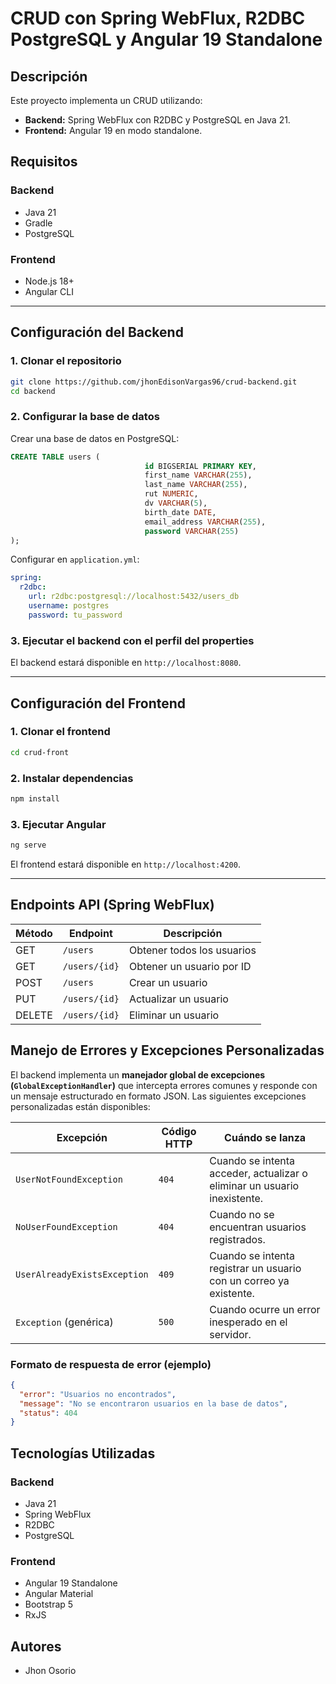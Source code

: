 # CRUD con Spring WebFlux, R2DBC PostgreSQL y Angular 19 Standalone

## Descripción
Este proyecto implementa un CRUD utilizando:
- **Backend:** Spring WebFlux con R2DBC y PostgreSQL en Java 21.
- **Frontend:** Angular 19 en modo standalone.

## Requisitos
### Backend
- Java 21
- Gradle
- PostgreSQL

### Frontend
- Node.js 18+
- Angular CLI

---

## Configuración del Backend

### 1. Clonar el repositorio
```sh
git clone https://github.com/jhonEdisonVargas96/crud-backend.git
cd backend
```

### 2. Configurar la base de datos
Crear una base de datos en PostgreSQL:
```sql
CREATE TABLE users (
                              id BIGSERIAL PRIMARY KEY,
                              first_name VARCHAR(255),
                              last_name VARCHAR(255),
                              rut NUMERIC,
                              dv VARCHAR(5),
                              birth_date DATE,
                              email_address VARCHAR(255),
                              password VARCHAR(255)
);
```
Configurar en `application.yml`:
```yaml
spring:
  r2dbc:
    url: r2dbc:postgresql://localhost:5432/users_db
    username: postgres
    password: tu_password
```

### 3. Ejecutar el backend con el perfil del properties

El backend estará disponible en `http://localhost:8080`.

---

## Configuración del Frontend

### 1. Clonar el frontend
```sh
cd crud-front
```

### 2. Instalar dependencias
```sh
npm install
```

### 3. Ejecutar Angular
```sh
ng serve
```

El frontend estará disponible en `http://localhost:4200`.

---

## Endpoints API (Spring WebFlux)

| Método | Endpoint        | Descripción |
|--------|---------------|-------------|
| GET    | `/users`      | Obtener todos los usuarios |
| GET    | `/users/{id}` | Obtener un usuario por ID |
| POST   | `/users`      | Crear un usuario |
| PUT    | `/users/{id}` | Actualizar un usuario |
| DELETE | `/users/{id}` | Eliminar un usuario |


## Manejo de Errores y Excepciones Personalizadas

El backend implementa un **manejador global de excepciones (`GlobalExceptionHandler`)** que intercepta errores comunes y responde con un mensaje estructurado en formato JSON. Las siguientes excepciones personalizadas están disponibles:

| Excepción                      | Código HTTP | Cuándo se lanza                                                                 |
|-------------------------------|-------------|----------------------------------------------------------------------------------|
| `UserNotFoundException`       | `404`       | Cuando se intenta acceder, actualizar o eliminar un usuario inexistente.        |
| `NoUserFoundException`        | `404`       | Cuando no se encuentran usuarios registrados.                                   |
| `UserAlreadyExistsException`  | `409`       | Cuando se intenta registrar un usuario con un correo ya existente.              |
| `Exception` (genérica)        | `500`       | Cuando ocurre un error inesperado en el servidor.                              |

### Formato de respuesta de error (ejemplo)

```json
{
  "error": "Usuarios no encontrados",
  "message": "No se encontraron usuarios en la base de datos",
  "status": 404
}
```

## Tecnologías Utilizadas
### Backend
- Java 21
- Spring WebFlux
- R2DBC
- PostgreSQL

### Frontend
- Angular 19 Standalone
- Angular Material
- Bootstrap 5
- RxJS

## Autores
- Jhon Osorio

